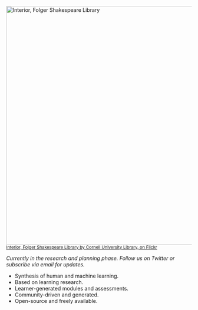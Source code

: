 <img src="http://farm3.staticflickr.com/2620/3678931894_16e2934485_o.jpg" width="648" alt="Interior, Folger Shakespeare Library">
<small><a href="http://www.flickr.com/photos/cornelluniversitylibrary/3678931894/">Interior, Folger Shakespeare Library by Cornell University Library, on Flickr</a></small>

_Currently in the research and planning phase. Follow us on Twitter or subscribe via email for updates._

- Synthesis of human and machine learning.
- Based on learning research.
- Learner-generated modules and assessments.
- Community-driven and generated.
- Open-source and freely available.